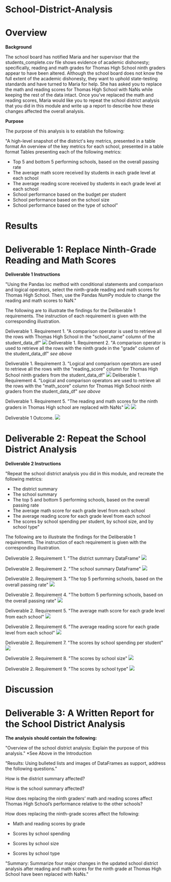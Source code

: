 # School-District-Analysis

# Overview

**Background**

The school board has notified Maria and her supervisor that the students_complete.csv file shows evidence of academic dishonesty; specifically, reading and math grades for Thomas High School ninth graders appear to have been altered. Although the school board does not know the full extent of the academic dishonesty, they want to uphold state-testing standards and have turned to Maria for help. She has asked you to replace the math and reading scores for Thomas High School with NaNs while keeping the rest of the data intact. Once you’ve replaced the math and reading scores, Maria would like you to repeat the school district analysis that you did in this module and write up a report to describe how these changes affected the overall analysis.

**Purpose**

The purpose of this analysis is to establish the following:

"A high-level snapshot of the district's key metrics, presented in a table format
An overview of the key metrics for each school, presented in a table format
Tables presenting each of the following metrics:
- Top 5 and bottom 5 performing schools, based on the overall passing rate
- The average math score received by students in each grade level at each school
- The average reading score received by students in each grade level at each school
- School performance based on the budget per student
- School performance based on the school size 
- School performance based on the type of school"

# Results

# Deliverable 1: Replace Ninth-Grade Reading and Math Scores

**Deliverable 1 Instructions**

"Using the Pandas loc method with conditional statements and comparison and logical operators, select the ninth-grade reading and math scores for Thomas High School. Then, use the Pandas NumPy module to change the reading and math scores to NaN."

The following are to illustrate the findings for the Deliberable 1 requirements. The instruction of each requirement is given with the corresponding illustration.

Deliverable 1. Requirement 1. "A comparison operator is used to retrieve all the rows with Thomas High School in the "school_name" column of the student_data_df"
![](Resources/D1R1.png)
Deliverable 1. Requirement 2. "A comparison operator is used to retrieve all the rows with the ninth grade in the "grade" column of the student_data_df"
*see above*

Deliverable 1. Requirement 3. "Logical and comparison operators are used to retrieve all the rows with the "reading_score" column for Thomas High School ninth graders from the student_data_df"
![](Resources/D1R2.png)
Deliberable 1. Requirement 4. "Logical and comparison operators are used to retrieve all the rows with the "math_score" column for Thomas High School ninth graders from the student_data_df"
*see above*


Deliverable 1. Requirement 5. "The reading and math scores for the ninth graders in Thomas High school are replaced with NaNs"
![](Resources/D1R3.png)
![](Resources/D1R4.png)

Deliverable 1 Outcome.
![](Resources/D1O1.png)

# Deliverable 2: Repeat the School District Analysis

**Deliverable 2 Instructions**

"Repeat the school district analysis you did in this module, and recreate the following metrics:
- The district summary
- The school summary
- The top 5 and bottom 5 performing schools, based on the overall passing rate
- The average math score for each grade level from each school
- The average reading score for each grade level from each school
- The scores by school spending per student, by school size, and by school type"

The following are to illustrate the findings for the Deliberable 1 requirements. The instruction of each requirement is given with the corresponding illustration.

Deliverable 2. Requirement 1. "The district summary DataFrame" 
![](Resources/D2R1.png)

Deliverable 2. Requirement 2. "The school summary DataFrame" 
![](Resources/D2R2.png)

Deliverable 2. Requirement 3. "The top 5 performing schools, based on the overall passing rate" 
![](Resources/D2R3.png)

Deliverable 2. Requirement 4. "The bottom 5 performing schools, based on the overall passing rate" 
![](Resources/D2R4.png)

Deliverable 2. Requirement 5. "The average math score for each grade level from each school" 
![](Resources/D2R5.png)

Deliverable 2. Requirement 6. "The average reading score for each grade level from each school" 
![](Resources/D2R6.png)

Deliverable 2. Requirement 7. "The scores by school spending per student" 
![](Resources/D2R7.png)

Deliverable 2. Requirement 8. "The scores by school size" 
![](Resources/D2R8.png)

Deliverable 2. Requirement 9. "The scores by school type"
![](Resources/D2R9.png)

# Discussion

# Deliverable 3: A Written Report for the School District Analysis

**The analysis should contain the following:**

"Overview of the school district analysis: Explain the purpose of this analysis."
*See Above in the Introduction

"Results: Using bulleted lists and images of DataFrames as support, address the following questions."

How is the district summary affected?


How is the school summary affected?


How does replacing the ninth graders’ math and reading scores affect Thomas High School’s performance relative to the other schools?


How does replacing the ninth-grade scores affect the following:
- Math and reading scores by grade

- Scores by school spending

- Scores by school size

- Scores by school type

"Summary: Summarize four major changes in the updated school district analysis after reading and math scores for the ninth grade at Thomas High School have been replaced with NaNs."
